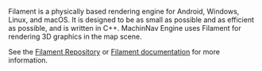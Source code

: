 Filament is a physically based rendering engine for Android, Windows, Linux, and macOS.
It is designed to be as small as possible and as efficient as possible, and is written in C++.
MachinNav Engine uses Filament for rendering 3D graphics in the map scene.

See the [Filament Repository](https://github.com/google/filament) or [Filament documentation](https://google.github.io/filament/) for more information.